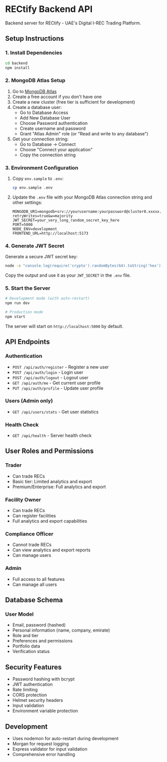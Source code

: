 # RECtify Backend API

Backend server for RECtify - UAE's Digital I-REC Trading Platform.

## Setup Instructions

### 1. Install Dependencies
```bash
cd backend
npm install
```

### 2. MongoDB Atlas Setup
1. Go to [MongoDB Atlas](https://www.mongodb.com/cloud/atlas)
2. Create a free account if you don't have one
3. Create a new cluster (free tier is sufficient for development)
4. Create a database user:
   - Go to Database Access
   - Add New Database User
   - Choose Password authentication
   - Create username and password
   - Grant "Atlas Admin" role (or "Read and write to any database")
5. Get your connection string:
   - Go to Database → Connect
   - Choose "Connect your application"
   - Copy the connection string

### 3. Environment Configuration
1. Copy `env.sample` to `.env`:
   ```bash
   cp env.sample .env
   ```
2. Update the `.env` file with your MongoDB Atlas connection string and other settings:
   ```
   MONGODB_URI=mongodb+srv://yourusername:yourpassword@cluster0.xxxxx.mongodb.net/rectify?retryWrites=true&w=majority
   JWT_SECRET=your_very_long_random_secret_key_here
   PORT=5000
   NODE_ENV=development
   FRONTEND_URL=http://localhost:5173
   ```

### 4. Generate JWT Secret
Generate a secure JWT secret key:
```bash
node -e "console.log(require('crypto').randomBytes(64).toString('hex'))"
```
Copy the output and use it as your `JWT_SECRET` in the `.env` file.

### 5. Start the Server
```bash
# Development mode (with auto-restart)
npm run dev

# Production mode
npm start
```

The server will start on `http://localhost:5000` by default.

## API Endpoints

### Authentication
- `POST /api/auth/register` - Register a new user
- `POST /api/auth/login` - Login user
- `POST /api/auth/logout` - Logout user
- `GET /api/auth/me` - Get current user profile
- `PUT /api/auth/profile` - Update user profile

### Users (Admin only)
- `GET /api/users/stats` - Get user statistics

### Health Check
- `GET /api/health` - Server health check

## User Roles and Permissions

### Trader
- Can trade RECs
- Basic tier: Limited analytics and export
- Premium/Enterprise: Full analytics and export

### Facility Owner
- Can trade RECs
- Can register facilities
- Full analytics and export capabilities

### Compliance Officer
- Cannot trade RECs
- Can view analytics and export reports
- Can manage users

### Admin
- Full access to all features
- Can manage all users

## Database Schema

### User Model
- Email, password (hashed)
- Personal information (name, company, emirate)
- Role and tier
- Preferences and permissions
- Portfolio data
- Verification status

## Security Features
- Password hashing with bcrypt
- JWT authentication
- Rate limiting
- CORS protection
- Helmet security headers
- Input validation
- Environment variable protection

## Development
- Uses nodemon for auto-restart during development
- Morgan for request logging
- Express validator for input validation
- Comprehensive error handling
